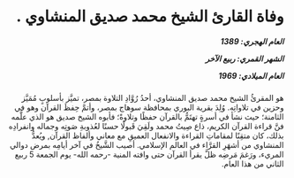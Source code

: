 <h1 dir="rtl">وفاة القارئ الشيخ محمد صديق المنشاوي .</h1>

<h5 dir="rtl">العام الهجري:  1389

الشهر القمري: ربيع الآخر

العام الميلادي: 1969</h5>

<p dir="rtl">هو المقرئُ الشيخ محمد صديق المنشاوي، أحدُ رُوَّادِ التلاوة بمصر، تميَّز بأسلوبٍ مُمَيَّز وحزين في تلاواتِه. وُلِدَ بقرية البوري بمحافظة سوهاج بمصر، وأتمَّ حِفظَ القرآن وهو في الثامنة؛ حيث نشأ في أسرةٍ تهتَمُّ بالقرآن حفظًا وتلاوةً؛ فأبوه الشيخ صديق هو الذي علَّمه فنَّ قراءة القرآن الكريم، ذاع صِيتُ محمد ولَقِيَ قَبولًا حسنًا لعُذوبةِ صَوتِه وجماله وانفرادِه بذلك، كان متقِنًا لمقاماتِ القراءة والانفعال العميقِ مع معاني وألفاظ القرآن, ويُعدُّ المنشاوي من أشهَرِ القرَّاء في العالم الإسلامي. أصيب الشَّيخُ في آخر أيامِه بمرض دوالي المريء، ورَغمَ مَرضِه ظلَّ يقرأ القرآن حتى وافته المنية -رحمه الله- يوم الجمعة 5 ربيع الثاني من هذا العام.</p></br>
